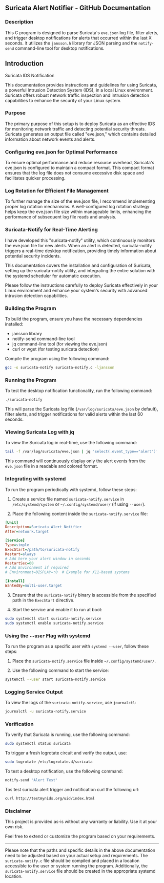 ## Suricata Alert Notifier - GitHub Documentation

### Description

This C program is designed to parse Suricata's `eve.json` log file, filter alerts, and trigger desktop notifications for alerts that occurred within the last X seconds. It utilizes the `jansson.h` library for JSON parsing and the `notify-send` command-line tool for desktop notifications.

## Introduction

Suricata IDS Notification

This documentation provides instructions and guidelines for using Suricata, a powerful Intrusion Detection System (IDS), in a local Linux environment. Suricata offers robust network traffic inspection and intrusion detection capabilities to enhance the security of your Linux system.

### Purpose

The primary purpose of this setup is to deploy Suricata as an effective IDS for monitoring network traffic and detecting potential security threats. Suricata generates an output file called "eve.json," which contains detailed information about network events and alerts.

### Configuring eve.json for Optimal Performance

To ensure optimal performance and reduce resource overhead, Suricata's eve.json is configured to maintain a compact format. This compact format ensures that the log file does not consume excessive disk space and facilitates quicker processing.

### Log Rotation for Efficient File Management

To further manage the size of the eve.json file, I recommend implementing proper log rotation mechanisms. A well-configured log rotation strategy helps keep the eve.json file size within manageable limits, enhancing the performance of subsequent log file reads and analysis.

### Suricata-Notify for Real-Time Alerting

I have developed this "suricata-notify" utility, which continuously monitors the eve.json file for new alerts. When an alert is detected, suricata-notify triggers a real-time desktop notification, providing timely information about potential security incidents.

This documentation covers the installation and configuration of Suricata, setting up the suricata-notify utility, and integrating the entire solution with the systemd scheduler for automatic execution.

Please follow the instructions carefully to deploy Suricata effectively in your Linux environment and enhance your system's security with advanced intrusion detection capabilities.

### Building the Program

To build the program, ensure you have the necessary dependencies installed:

- jansson library
- notify-send command-line tool
- jq command-line tool (for viewing the eve.json)
- curl or wget (for testing suricata detection)

Compile the program using the following command:

```bash
gcc -o suricata-notify suricata-notify.c -ljansson
```

### Running the Program

To test the desktop notification functionality, run the following command:

```bash
./suricata-notify
```

This will parse the Suricata log file (`/var/log/suricata/eve.json` by default), filter alerts, and trigger notifications for valid alerts within the last 60 seconds.

### Viewing Suricata Log with jq

To view the Suricata log in real-time, use the following command:

```bash
tail -f /var/log/suricata/eve.json | jq 'select(.event_type=="alert")' | jq -r -C
```

This command will continuously display only the alert events from the `eve.json` file in a readable and colored format.

### Integrating with systemd

To run the program periodically with systemd, follow these steps:

1. Create a service file named `suricata-notify.service` in `/etc/systemd/system` or `~/.config/systemd/user/` (if using `--user`).

2. Place the following content inside the `suricata-notify.service` file:

```ini
[Unit]
Description=Suricata Alert Notifier
After=network.target

[Service]
Type=simple
ExecStart=/path/to/suricata-notify
Restart=always
# Add here your alert window in seconds
RestartSec=60
# Add Environment if required
# Environment=DISPLAY=:0  # Example for X11-based systems

[Install]
WantedBy=multi-user.target
```

3. Ensure that the `suricata-notify` binary is accessible from the specified path in the `ExecStart` directive.

4. Start the service and enable it to run at boot:

```bash
sudo systemctl start suricata-notify.service
sudo systemctl enable suricata-notify.service
```

### Using the `--user` Flag with systemd

To run the program as a specific user with `systemd --user`, follow these steps:

1. Place the `suricata-notify.service` file inside `~/.config/systemd/user/`.

2. Use the following command to start the service:

```bash
systemctl --user start suricata-notify.service
```

### Logging Service Output

To view the logs of the `suricata-notify.service`, use `journalctl`:

```bash
journalctl -u suricata-notify.service
```

### Verification

To verify that Suricata is running, use the following command:

```bash
sudo systemctl status suricata
```

To trigger a fresh logrotate circuit and verify the output, use:

```bash
sudo logrotate /etc/logrotate.d/suricata 
```

To test a desktop notification, use the following command:

```bash
notify-send "Alert Test"
```

Tos test suricata alert trigger and notification curl the following url:

```bash
curl http://testmynids.org/uid/index.html
```


### Disclaimer

This project is provided as-is without any warranty or liability. Use it at your own risk.

Feel free to extend or customize the program based on your requirements.

---

Please note that the paths and specific details in the above documentation need to be adjusted based on your actual setup and requirements. The `suricata-notify.c` file should be compiled and placed in a location accessible to the user or system running the program. Additionally, the `suricata-notify.service` file should be created in the appropriate systemd location.